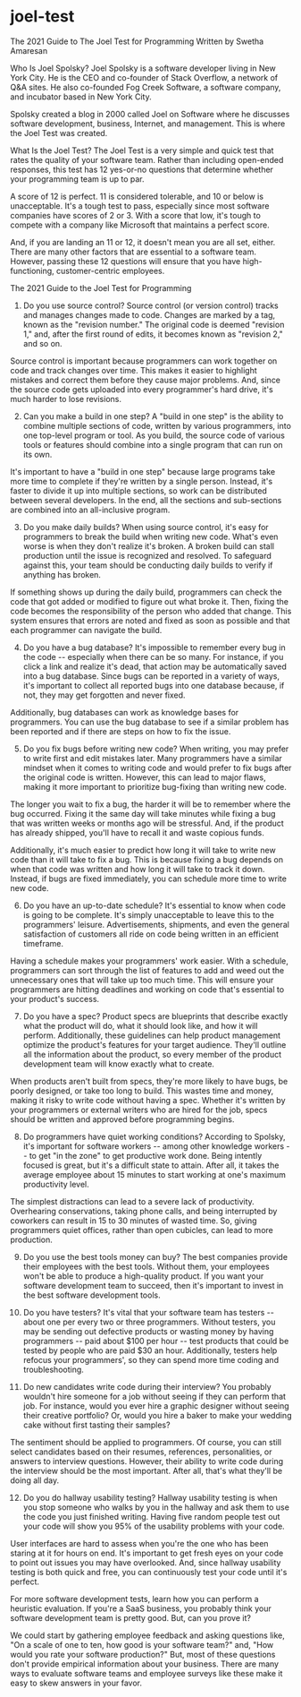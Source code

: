 # joel-test
The 2021 Guide to The Joel Test for Programming
Written by Swetha Amaresan

Who Is Joel Spolsky?
Joel Spolsky is a software developer living in New York City. He is the CEO and co-founder of Stack Overflow, a network of Q&A sites. He also co-founded Fog Creek Software, a software company, and incubator based in New York City.

Spolsky created a blog in 2000 called Joel on Software where he discusses software development, business, Internet, and management. This is where the Joel Test was created.

What Is the Joel Test?
The Joel Test is a very simple and quick test that rates the quality of your software team. Rather than including open-ended responses, this test has 12 yes-or-no questions that determine whether your programming team is up to par.

A score of 12 is perfect. 11 is considered tolerable, and 10 or below is unacceptable. It's a tough test to pass, especially since most software companies have scores of 2 or 3. With a score that low, it's tough to compete with a company like Microsoft that maintains a perfect score.

And, if you are landing an 11 or 12, it doesn't mean you are all set, either. There are many other factors that are essential to a software team. However, passing these 12 questions will ensure that you have high-functioning, customer-centric employees.

The 2021 Guide to the Joel Test for Programming
1. Do you use source control?
Source control (or version control) tracks and manages changes made to code. Changes are marked by a tag, known as the "revision number." The original code is deemed "revision 1," and, after the first round of edits, it becomes known as "revision 2," and so on.

Source control is important because programmers can work together on code and track changes over time. This makes it easier to highlight mistakes and correct them before they cause major problems. And, since the source code gets uploaded into every programmer's hard drive, it's much harder to lose revisions.

2. Can you make a build in one step?
A "build in one step" is the ability to combine multiple sections of code, written by various programmers, into one top-level program or tool. As you build, the source code of various tools or features should combine into a single program that can run on its own.

It's important to have a "build in one step" because large programs take more time to complete if they're written by a single person. Instead, it's faster to divide it up into multiple sections, so work can be distributed between several developers. In the end, all the sections and sub-sections are combined into an all-inclusive program.

3. Do you make daily builds?
When using source control, it's easy for programmers to break the build when writing new code. What's even worse is when they don't realize it's broken. A broken build can stall production until the issue is recognized and resolved. To safeguard against this, your team should be conducting daily builds to verify if anything has broken.

If something shows up during the daily build, programmers can check the code that got added or modified to figure out what broke it. Then, fixing the code becomes the responsibility of the person who added that change. This system ensures that errors are noted and fixed as soon as possible and that each programmer can navigate the build.

4. Do you have a bug database?
It's impossible to remember every bug in the code -- especially when there can be so many. For instance, if you click a link and realize it's dead, that action may be automatically saved into a bug database. Since bugs can be reported in a variety of ways, it's important to collect all reported bugs into one database because, if not, they may get forgotten and never fixed.

Additionally, bug databases can work as knowledge bases for programmers. You can use the bug database to see if a similar problem has been reported and if there are steps on how to fix the issue.

5. Do you fix bugs before writing new code?
When writing, you may prefer to write first and edit mistakes later. Many programmers have a similar mindset when it comes to writing code and would prefer to fix bugs after the original code is written. However, this can lead to major flaws, making it more important to prioritize bug-fixing than writing new code.

The longer you wait to fix a bug, the harder it will be to remember where the bug occurred. Fixing it the same day will take minutes while fixing a bug that was written weeks or months ago will be stressful. And, if the product has already shipped, you'll have to recall it and waste copious funds.

Additionally, it's much easier to predict how long it will take to write new code than it will take to fix a bug. This is because fixing a bug depends on when that code was written and how long it will take to track it down. Instead, if bugs are fixed immediately, you can schedule more time to write new code.

6. Do you have an up-to-date schedule?
It's essential to know when code is going to be complete. It's simply unacceptable to leave this to the programmers' leisure. Advertisements, shipments, and even the general satisfaction of customers all ride on code being written in an efficient timeframe.

Having a schedule makes your programmers' work easier. With a schedule, programmers can sort through the list of features to add and weed out the unnecessary ones that will take up too much time. This will ensure your programmers are hitting deadlines and working on code that's essential to your product's success.

7. Do you have a spec?
Product specs are blueprints that describe exactly what the product will do, what it should look like, and how it will perform. Additionally, these guidelines can help product management optimize the product's features for your target audience. They'll outline all the information about the product, so every member of the product development team will know exactly what to create.

When products aren't built from specs, they're more likely to have bugs, be poorly designed, or take too long to build. This wastes time and money, making it risky to write code without having a spec. Whether it's written by your programmers or external writers who are hired for the job, specs should be written and approved before programming begins.

8. Do programmers have quiet working conditions?
According to Spolsky, it's important for software workers -- among other knowledge workers -- to get "in the zone" to get productive work done. Being intently focused is great, but it's a difficult state to attain. After all, it takes the average employee about 15 minutes to start working at one's maximum productivity level.

The simplest distractions can lead to a severe lack of productivity. Overhearing conservations, taking phone calls, and being interrupted by coworkers can result in 15 to 30 minutes of wasted time. So, giving programmers quiet offices, rather than open cubicles, can lead to more production.

9. Do you use the best tools money can buy?
The best companies provide their employees with the best tools. Without them, your employees won't be able to produce a high-quality product. If you want your software development team to succeed, then it's important to invest in the best software development tools.

10. Do you have testers?
It's vital that your software team has testers -- about one per every two or three programmers. Without testers, you may be sending out defective products or wasting money by having programmers -- paid about $100 per hour -- test products that could be tested by people who are paid $30 an hour. Additionally, testers help refocus your programmers', so they can spend more time coding and troubleshooting.

11. Do new candidates write code during their interview?
You probably wouldn't hire someone for a job without seeing if they can perform that job. For instance, would you ever hire a graphic designer without seeing their creative portfolio? Or, would you hire a baker to make your wedding cake without first tasting their samples?

The sentiment should be applied to programmers. Of course, you can still select candidates based on their resumes, references, personalities, or answers to interview questions. However, their ability to write code during the interview should be the most important. After all, that's what they'll be doing all day.

12. Do you do hallway usability testing?
Hallway usability testing is when you stop someone who walks by you in the hallway and ask them to use the code you just finished writing. Having five random people test out your code will show you 95% of the usability problems with your code.

User interfaces are hard to assess when you're the one who has been staring at it for hours on end. It's important to get fresh eyes on your code to point out issues you may have overlooked. And, since hallway usability testing is both quick and free, you can continuously test your code until it's perfect.

 For more software development tests, learn how you can perform a heuristic evaluation. 
 If you're a SaaS business, you probably think your software development team is pretty good. But, can you prove it?

We could start by gathering employee feedback and asking questions like, "On a scale of one to ten, how good is your software team?" and, "How would you rate your software production?"
But, most of these questions don't provide empirical information about your business. There are many ways to evaluate software teams and employee surveys like these make it easy to skew answers in your favor.
